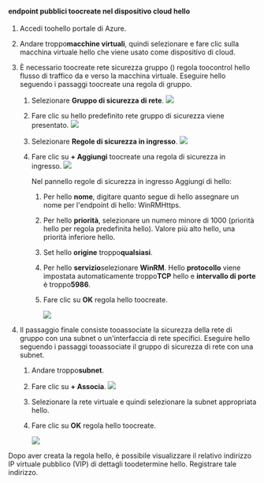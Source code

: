 #### <a name="toocreate-public-endpoints-on-hello-cloud-appliance"></a>endpoint pubblici toocreate nel dispositivo cloud hello

1. Accedi toohello portale di Azure.
2. Andare troppo**macchine virtuali**, quindi selezionare e fare clic sulla macchina virtuale hello che viene usato come dispositivo di cloud.
    
3. È necessario toocreate rete sicurezza gruppo () regola toocontrol hello flusso di traffico da e verso la macchina virtuale. Eseguire hello seguendo i passaggi toocreate una regola di gruppo.
    1. Selezionare **Gruppo di sicurezza di rete**.
        ![](./media/storsimple-8000-create-public-endpoints-cloud-appliance/sca-create-public-endpt1.png)

    2. Fare clic su hello predefinito rete gruppo di sicurezza viene presentato.
        ![](./media/storsimple-8000-create-public-endpoints-cloud-appliance/sca-create-public-endpt2.png)

    3. Selezionare **Regole di sicurezza in ingresso**.
        ![](./media/storsimple-8000-create-public-endpoints-cloud-appliance/sca-create-public-endpt3.png)

    4. Fare clic su **+ Aggiungi** toocreate una regola di sicurezza in ingresso.
        ![](./media/storsimple-8000-create-public-endpoints-cloud-appliance/sca-create-public-endpt4.png)

        Nel pannello regole di sicurezza in ingresso Aggiungi di hello:

        1. Per hello **nome**, digitare quanto segue di hello assegnare un nome per l'endpoint di hello: WinRMHttps.
        
        2. Per hello **priorità**, selezionare un numero minore di 1000 (priorità hello per regola predefinita hello). Valore più alto hello, una priorità inferiore hello.

        3. Set hello **origine** troppo**qualsiasi**.

        4. Per hello **servizio**selezionare **WinRM**. Hello **protocollo** viene impostata automaticamente troppo**TCP** hello e **intervallo di porte** è troppo**5986**.

        5. Fare clic su **OK** regola hello toocreate.

            ![](./media/storsimple-8000-create-public-endpoints-cloud-appliance/sca-create-public-endpt5.png)

4. Il passaggio finale consiste tooassociate la sicurezza della rete di gruppo con una subnet o un'interfaccia di rete specifici. Eseguire hello seguendo i passaggi tooassociate il gruppo di sicurezza di rete con una subnet.
    1. Andare troppo**subnet**.
    2. Fare clic su **+ Associa**.
        ![](./media/storsimple-8000-create-public-endpoints-cloud-appliance/sca-create-public-endpt7.png)

    3. Selezionare la rete virtuale e quindi selezionare la subnet appropriata hello.
    4. Fare clic su **OK** regola hello toocreate.

        ![](./media/storsimple-8000-create-public-endpoints-cloud-appliance/sca-create-public-endpt11.png)

Dopo aver creata la regola hello, è possibile visualizzare il relativo indirizzo IP virtuale pubblico (VIP) di dettagli toodetermine hello. Registrare tale indirizzo.


